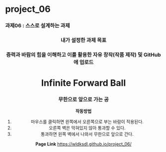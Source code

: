 # project_06
### 과제06 : 스스로 설계하는 과제
<div align="center">

### 내가 설정한 과제 목표
### 중력과 바람의 힘을 이해하고 이를 활용한 자유 창작(작품 제작) 및 GitHub에 업로드


# Infinite Forward Ball
### 무한으로 앞으로 가는 공


**작동방법**
1) 마우스를 클릭하면 왼쪽에서 오른쪽으로 부는 바람이 적용된다.
2) 오른쪽 벽은 막혀있지 않아 통과할 수 있다.
3) 통과하면 왼쪽 벽에서 나와서 무한으로 앞으로 간다.

**Page Link**
https://wldksdl.github.io/project_06/

</div>